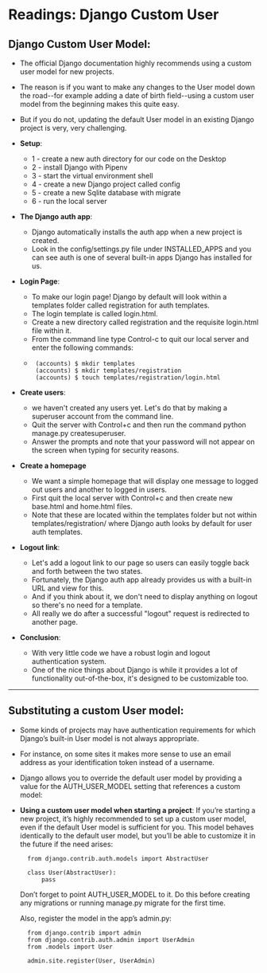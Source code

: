 # Readings: Django Custom User

## Django Custom User Model:

  - The official Django documentation highly recommends using a custom user model for new projects.
  - The reason is if you want to make any changes to the User model down the road--for example adding a date of birth field--using a custom user model from the beginning makes this quite easy.
  - But if you do not, updating the default User model in an existing Django project is very, very challenging.
  
  - **Setup**:

     - 1 - create a new auth directory for our code on the Desktop
     - 2 - install Django with Pipenv
     - 3 - start the virtual environment shell
     - 4 - create a new Django project called config
     - 5 - create a new Sqlite database with migrate
     - 6 - run the local server
     
 - **The Django auth app**:
    - Django automatically installs the auth app when a new project is created.
    - Look in the config/settings.py file under INSTALLED_APPS and you can see auth is one of several built-in apps Django has installed for us.
    
- **Login Page**:
  - To make our login page! Django by default will look within a templates folder called registration for auth templates.
  - The login template is called login.html.
  - Create a new directory called registration and the requisite login.html file within it. 
  - From the command line type Control-c to quit our local server and enter the following commands: 
  -  ```
      (accounts) $ mkdir templates
      (accounts) $ mkdir templates/registration
      (accounts) $ touch templates/registration/login.html
     ```
- **Create users**:
  - we haven't created any users yet. Let's do that by making a superuser account from the command line.
  - Quit the server with Control+c and then run the command python manage.py createsuperuser.
  - Answer the prompts and note that your password will not appear on the screen when typing for security reasons.
  
- **Create a homepage**
  - We want a simple homepage that will display one message to logged out users and another to logged in users.
  - First quit the local server with Control+c and then create new base.html and home.html files.
  - Note that these are located within the templates folder but not within templates/registration/ where Django auth looks by default for user auth templates.
  
- **Logout link**:
  - Let's add a logout link to our page so users can easily toggle back and forth between the two states.
  - Fortunately, the Django auth app already provides us with a built-in URL and view for this.
  - And if you think about it, we don't need to display anything on logout so there's no need for a template.
  - All really we do after a successful "logout" request is redirected to another page.

- **Conclusion**:
  - With very little code we have a robust login and logout authentication system.
  - One of the nice things about Django is while it provides a lot of functionality out-of-the-box, it's designed to be customizable too.
  
---

## Substituting a custom User model:
  - Some kinds of projects may have authentication requirements for which Django’s built-in User model is not always appropriate.
  - For instance, on some sites it makes more sense to use an email address as your identification token instead of a username.
  - Django allows you to override the default user model by providing a value for the AUTH_USER_MODEL setting that references a custom model:
  - **Using a custom user model when starting a project**:
      If you’re starting a new project, it’s highly recommended to set up a custom user model, even if the default User model is sufficient for you. This model behaves identically to the default user model, but you’ll be able to customize it in the future if the need arises:
      ```
        from django.contrib.auth.models import AbstractUser

        class User(AbstractUser):
            pass
      ```
      Don’t forget to point AUTH_USER_MODEL to it. Do this before creating any migrations or running manage.py migrate for the first time.

      Also, register the model in the app’s admin.py:
      ```
        from django.contrib import admin
        from django.contrib.auth.admin import UserAdmin
        from .models import User
        
        admin.site.register(User, UserAdmin)
        
      ```